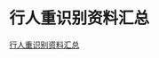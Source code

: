 # 行人重识别资料汇总
[行人重识别资料汇总](https://aiwithcloud.com/2021/04/20/%e8%a1%8c%e4%ba%ba%e9%87%8d%e8%af%86%e5%88%ab%e8%b5%84%e6%96%99%e6%b1%87%e6%80%bb/)